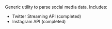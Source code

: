 Generic utility to parse social media data. Includes:

- Twitter Streaming API (completed)
- Instagram API (completed)
